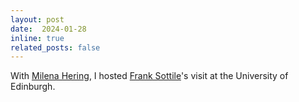 ```yaml
---
layout: post
date:  2024-01-28
inline: true
related_posts: false
---
```


With [Milena Hering](https://www.maths.ed.ac.uk/~mhering/), I hosted [Frank Sottile](https://franksottile.github.io/)'s visit at the University of Edinburgh. 
 
 